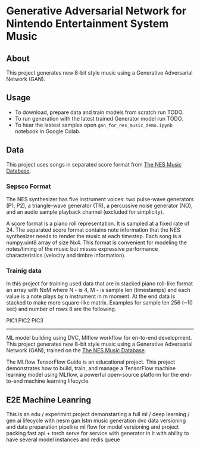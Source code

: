 # Generative Adversarial Network for Nintendo Entertainment System Music

## About

This project generates new 8-bit style music using a Generative Adversarial Network (GAN).

## Usage

- To download, prepare data and train models from scratch run TODO.
- To run generation with the latest trained Generator model run TODO.
- To hear the lastest samples open `gan_for_nes_music_demo.ipynb` notebook in Google Colab.

## Data

This project uses songs in separated score format from [The NES Music Database](https://github.com/chrisdonahue/nesmdb).

### Sepsco Format

The NES synthesizer has five instrument voices: two pulse-wave generators (P1, P2), a triangle-wave generator (TR), a percussive noise generator (NO), and an audio sample playback channel (excluded for simplicity).

A score format is a piano roll representation. It is sampled at a fixed rate of 24. The separated score format contains note information that the NES synthesizer needs to render the music at each timestep. Each song is a numpy.uint8 array of size Nx4. This format is convenient for modeling the notes/timing of the music but misses expressive performance characteristics (velocity and timbre information).

### Trainig data

In this project for training used data that are in stacked piano roll-like format an array with NxM where N - is 4, M - is sample len (timestamps) and each value is a note plays by n instrument in m moment. At the end data is stacked to make more square-like matrix. Examples for sample len 256 (~10 sec) and number of rows 8 are the following.

PIC1 PIC2 PIC3

---

ML model building using DVC, Mlflow workflow for en-to-end development.
This project generates new 8-bit style music using a Generative Adversarial Network (GAN), trained on the [The NES Music Database](https://github.com/chrisdonahue/nesmdb).


The MLflow TensorFlow Guide is an educational project. This project demonstrates how to build, train, and manage a TensorFlow machine learning model using MLflow, a powerful open-source platform for the end-to-end machine learning lifecycle.

## E2E Machine Leanring

This is an edu / experimint project demonstarting a full ml / deep learning / gen ai lifecycle with nesm gan lstm music generation
dvc data versioning and data preparation pipeline
ml flow for model versioning and project packing
fast api + torch serve for service with generator in it with ability to have several model instances and redis queue
